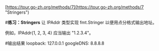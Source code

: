 [https://tour.go-zh.org/methods/7](https://tour.go-zh.org/methods/7 "Stringers")

#**练习：Stringers**
让 IPAddr 类型实现 fmt.Stringer 以便用点分格式输出地址。

例如，IPAddr{1, 2, 3, 4} 应当输出 "1.2.3.4"。

#输出结果
	loopback: 127.0.0.1
	googleDNS: 8.8.8.8